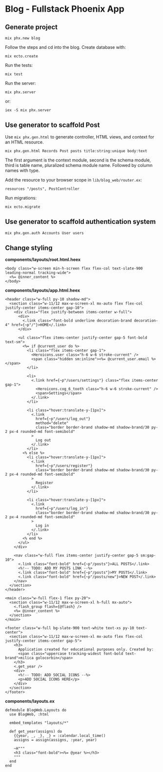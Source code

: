 # Blog - Fullstack Phoenix App

## Generate project

```
mix phx.new blog
```

Follow the steps and cd into the blog. Create database with:

```
mix ecto.create
```

Run the tests:

```
mix test
```

Run the server:

```
mix phx.server
```

or:

```
iex -S mix phx.server
```

## Use generator to scaffold Post

Use `mix phx.gen.html` to generate controller, HTML views, and context for an HTML resource.

```
mix phx.gen.html Records Post posts title:string:unique body:text
```

The first argument is the context module, second is the schema module, third is table name, pluralized schema module name. Followed by column names with type.

Add the resource to your browser scope in `lib/blog_web/router.ex`:

```
resources "/posts", PostController
```

Run migrations:

```
mix ecto.migrate
```

## Use generator to scaffold authentication system

```
mix phx.gen.auth Accounts User users
```

## Change styling

**components/layouts/root.html.heex**

```
<body class="w-screen min-h-screen flex flex-col text-slate-900 leading-normal tracking-wide">
  <%= @inner_content %>
</body>
```

**components/layouts/app.html.heex**

```
<header class="w-full py-10 shadow-md">
  <section class="w-11/12 max-w-screen-xl mx-auto flex flex-col justify-center items-center gap-10">
    <div class="flex justify-between items-center w-full">
      <div>
        <.link class="font-bold underline decoration-brand decoration-4" href={~p"/"}>HOME</.link>
      </div>

      <ul class="flex items-center justify-center gap-5 font-bold text-sm">
        <%= if @current_user do %>
          <li class="flex items-center gap-1">
            <Heroicons.user class="h-6 w-6 stroke-current" />
            <span class="hidden sm:inline"><%= @current_user.email %></span>
          </li>

          <li>
            <.link href={~p"/users/settings"} class="flex items-center gap-1">
              <Heroicons.cog_6_tooth class="h-6 w-6 stroke-current" />
              <span>Settings</span>
            </.link>
          </li>

          <li class="hover:translate-y-[1px]">
            <.link
              href={~p"/users/log_out"}
              method="delete"
              class="border border-brand shadow-md shadow-brand/30 py-2 px-4 rounded-md font-semibold"
            >
              Log out
            </.link>
          </li>
        <% else %>
          <li class="hover:translate-y-[1px]">
            <.link
              href={~p"/users/register"}
              class="border border-brand shadow-md shadow-brand/30 py-2 px-4 rounded-md font-semibold"
            >
              Register
            </.link>
          </li>

          <li class="hover:translate-y-[1px]">
            <.link
              href={~p"/users/log_in"}
              class="border border-brand shadow-md shadow-brand/30 py-2 px-4 rounded-md font-semibold"
            >
              Log in
            </.link>
          </li>
        <% end %>
      </ul>
    </div>

    <nav class="w-full flex items-center justify-center gap-5 sm:gap-10">
      <.link class="font-bold" href={~p"/posts"}>ALL POSTS</.link>
      <%!-- TODO: ADD MY POSTS LINK --%>
      <.link class="font-bold" href={~p"/posts"}>MY POSTS</.link>
      <.link class="font-bold" href={~p"/posts/new"}>NEW POST</.link>
    </nav>
  </section>
</header>

<main class="w-full flex-1 flex py-20">
  <section class="w-11/12 max-w-screen-xl h-full mx-auto">
    <.flash_group flash={@flash} />
    <%= @inner_content %>
  </section>
</main>

<footer class="w-full bg-slate-900 text-white text-xs py-10 text-center">
  <section class="w-11/12 max-w-screen-xl mx-auto flex flex-col justify-center items-center gap-5">
    <h3>
      Application created for educational purposes only. Created by:
      <span class="uppercase tracking-widest font-bold text-brand">milica golocorbin</span>
    </h3>
    <.get_year />
    <div>
      <%!-- TODO: ADD SOCIAL ICONS --%>
      <p>ADD SOCIAL ICONS HERE</p>
    </div>
  </section>
</footer>
```

**components/layouts.ex**

```
defmodule BlogWeb.Layouts do
  use BlogWeb, :html

  embed_templates "layouts/*"

  def get_year(assigns) do
    {{year, _, _}, _} = :calendar.local_time()
    assigns = assign(assigns, :year, year)

    ~H"""
    <h3 class="font-bold"><%= @year %></h3>
    """
  end
end
```
